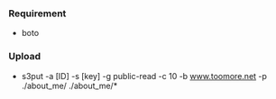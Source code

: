 ### Requirement

- boto

### Upload

- s3put -a [ID] -s [key] -g public-read -c 10 -b www.toomore.net -p ./about_me/ ./about_me/*
